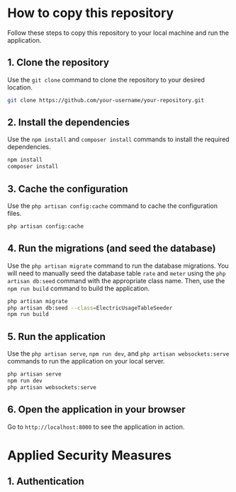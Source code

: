 
# How to copy this repository

Follow these steps to copy this repository to your local machine and run the application.

## 1. Clone the repository

Use the `git clone` command to clone the repository to your desired location.

```bash
git clone https://github.com/your-username/your-repository.git
```

## 2. Install the dependencies

Use the `npm install` and `composer install` commands to install the required dependencies.

```bash
npm install
composer install
```

## 3. Cache the configuration

Use the `php artisan config:cache` command to cache the configuration files.

```bash
php artisan config:cache
```

## 4. Run the migrations (and seed the database)

Use the `php artisan migrate` command to run the database migrations. You will need to manually seed the database table `rate` and `meter` using the `php artisan db:seed` command with the appropriate class name. Then, use the `npm run build` command to build the application.

```bash
php artisan migrate
php artisan db:seed --class=ElectricUsageTableSeeder
npm run build
```

## 5. Run the application

Use the `php artisan serve`, `npm run dev`, and `php artisan websockets:serve` commands to run the application on your local server.

```bash
php artisan serve
npm run dev
php artisan websockets:serve
```

## 6. Open the application in your browser

Go to `http://localhost:8000` to see the application in action.

# Applied Security Measures

## 1. Authentication



